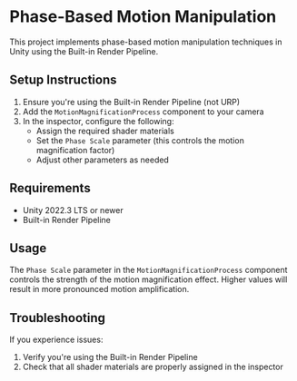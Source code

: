 # Phase-Based Motion Manipulation

This project implements phase-based motion manipulation techniques in Unity using the Built-in Render Pipeline.

## Setup Instructions

1. Ensure you're using the Built-in Render Pipeline (not URP)
2. Add the `MotionMagnificationProcess` component to your camera
3. In the inspector, configure the following:
   - Assign the required shader materials
   - Set the `Phase Scale` parameter (this controls the motion magnification factor)
   - Adjust other parameters as needed

## Requirements

- Unity 2022.3 LTS or newer
- Built-in Render Pipeline

## Usage

The `Phase Scale` parameter in the `MotionMagnificationProcess` component controls the strength of the motion magnification effect. Higher values will result in more pronounced motion amplification.

## Troubleshooting

If you experience issues:
1. Verify you're using the Built-in Render Pipeline
2. Check that all shader materials are properly assigned in the inspector
